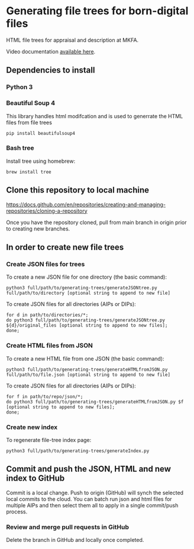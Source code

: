 # Generating file trees for born-digital files
HTML file trees for appraisal and description at MKFA.

Video documentation [available here](https://drive.google.com/drive/folders/1ep2jIHv5nC-zeJhnaPgAvBZX_JJblzla).

## Dependencies to install

### Python 3

### Beautiful Soup 4
This library handles html modifcation and is used to generrate the HTML files from file trees
```
pip install beautifulsoup4
```
### Bash tree
Install tree using homebrew:
```
brew install tree
```

## Clone this repository to local machine
https://docs.github.com/en/repositories/creating-and-managing-repositories/cloning-a-repository 

Once you have the repository cloned, pull from main branch in origin prior to creating new branches.

## In order to create new file trees

### Create JSON files for trees

To create a new JSON file for one directory (the basic command):
```
python3 full/path/to/generating-trees/generateJSONtree.py full/path/to/directory [optional string to append to new file]
```
To create JSON files for all directories (AIPs or DIPs):
```
for d in path/to/directories/*;
do python3 full/path/to/generating-trees/generateJSONtree.py ${d}/original_files [optional string to append to new files];
done;
```

### Create HTML files from JSON
To create a new HTML file from one JSON (the basic command):
```
python3 full/path/to/generating-trees/generateHTMLfromJSON.py full/path/to/file.json [optional string to append to new file]
```
To create JSON files for all directories (AIPs or DIPs):
```
for f in path/to/repo/json/*;
do python3 full/path/to/generating-trees/generateHTMLfromJSON.py $f [optional string to append to new files];
done;
```
### Create new index
To regenerate file-tree index page:
```
python3 full/path/to/generating-trees/generateIndex.py
```

## Commit and push the JSON, HTML and new index to GitHub
Commit is a local change. Push to origin (GitHub) will synch the selected local commits to the cloud.
You can batch run json and html files for multiple AIPs and then select them all to apply in a single commit/push process.

### Review and merge pull requests in GitHub
Delete the branch in GitHub and locally once completed.
